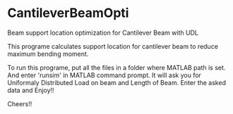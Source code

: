 # CantileverBeamOpti
Beam support location optimization for Cantilever Beam with UDL

This programe calculates support location for cantilever beam to reduce maximum bending moment.

To run this programe, put all the files in a folder where MATLAB path is set.
And enter 'runsim' in MATLAB command prompt.
It will ask you for Uniformaly Distributed Load on beam and Length of Beam.
Enter the asked data and Enjoy!!

Cheers!!
